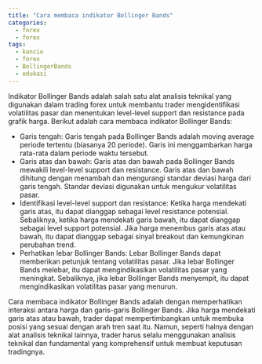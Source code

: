```yaml
---
title: "Cara membaca indikator Bollinger Bands"
categories:
  - forex
  - forex
tags:
  - kancio
  - forex
  - BollingerBands
  - edukasi
---
```


Indikator Bollinger Bands adalah salah satu alat analisis teknikal yang digunakan dalam trading forex untuk membantu trader mengidentifikasi volatilitas pasar dan menentukan level-level support dan resistance pada grafik harga. Berikut adalah cara membaca indikator Bollinger Bands:

- Garis tengah: Garis tengah pada Bollinger Bands adalah moving average periode tertentu (biasanya 20 periode). Garis ini menggambarkan harga rata-rata dalam periode waktu tersebut.
- Garis atas dan bawah: Garis atas dan bawah pada Bollinger Bands mewakili level-level support dan resistance. Garis atas dan bawah dihitung dengan menambah dan mengurangi standar deviasi harga dari garis tengah. Standar deviasi digunakan untuk mengukur volatilitas pasar.
- Identifikasi level-level support dan resistance: Ketika harga mendekati garis atas, itu dapat dianggap sebagai level resistance potensial. Sebaliknya, ketika harga mendekati garis bawah, itu dapat dianggap sebagai level support potensial. Jika harga menembus garis atas atau bawah, itu dapat dianggap sebagai sinyal breakout dan kemungkinan perubahan trend.
- Perhatikan lebar Bollinger Bands: Lebar Bollinger Bands dapat memberikan petunjuk tentang volatilitas pasar. Jika lebar Bollinger Bands melebar, itu dapat mengindikasikan volatilitas pasar yang meningkat. Sebaliknya, jika lebar Bollinger Bands menyempit, itu dapat mengindikasikan volatilitas pasar yang menurun.

Cara membaca indikator Bollinger Bands adalah dengan memperhatikan interaksi antara harga dan garis-garis Bollinger Bands. Jika harga mendekati garis atas atau bawah, trader dapat mempertimbangkan untuk membuka posisi yang sesuai dengan arah tren saat itu. Namun, seperti halnya dengan alat analisis teknikal lainnya, trader harus selalu menggunakan analisis teknikal dan fundamental yang komprehensif untuk membuat keputusan tradingnya.
